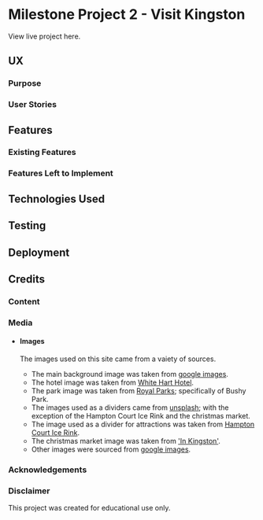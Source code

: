 # Milestone Project 2 - Visit Kingston

View live project here.

## UX

### Purpose

### User Stories

## Features

### Existing Features

### Features Left to Implement

## Technologies Used


## Testing

## Deployment

## Credits

### Content

### Media

- #### Images
  The images used on this site came from a vaiety of sources.
  
    - The main background image was taken from [google images](https://www.google.com/).
    - The hotel image was taken from [White Hart Hotel](https://www.whiteharthoteluk.co.uk/).
    - The park image was taken from [Royal Parks](https://www.royalparks.org.uk/); specifically of Bushy Park.
    - The images used as a dividers came from [unsplash](https://unsplash.com/); with the exception of the Hampton Court Ice Rink and the christmas market.
    - The image used as a divider for attractions was taken from [Hampton Court Ice Rink](https://hamptoncourtpalaceicerink.co.uk/).
    - The christmas market image was taken from ['In Kingston'](https://www.inkingston.co.uk/).
    - Other images were sourced from [google images](https://www.google.com/).

### Acknowledgements

### Disclaimer

This project was created for educational use only.  
